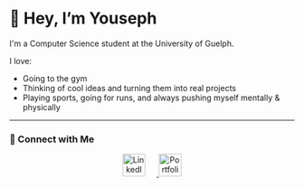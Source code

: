 # 👋 Hey, I’m Youseph

I'm a Computer Science student at the University of Guelph.

I love:
- Going to the gym  
- Thinking of cool ideas and turning them into real projects  
- Playing sports, going for runs, and always pushing myself mentally & physically  

---

### 🔗 Connect with Me

<p align="center">
  <a href="https://www.linkedin.com/in/youseph-el-khouly-49a285219/" target="_blank">
    <img src="https://img.icons8.com/ios-filled/50/0A66C2/linkedin.png" alt="LinkedIn" width="40" style="margin-right: 20px;" />
  </a>
  <a href="https://yousephspw.vercel.app/" target="_blank">
    <img src="https://img.icons8.com/ios-filled/50/ffffff/open-resume.png" alt="Portfolio" width="40" />
  </a>
</p>
